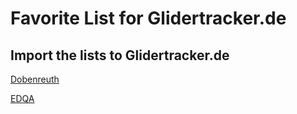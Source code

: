 Favorite List for Glidertracker.de
===
Import the lists to Glidertracker.de
---



[Dobenreuth](https://glidertracker.de/#lst=https://raw.githubusercontent.com/EDQASpotter/GliderTracker-EDQA-Filters/main/Dobenreuth)



[EDQA](glidertracker.de/#lst=https://raw.githubusercontent.com/EDQASpotter/GliderTracker-EDQA-Filters/main/EDQA)
